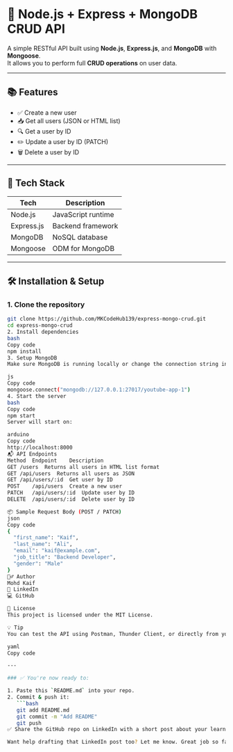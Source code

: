 # 🚀 Node.js + Express + MongoDB CRUD API

A simple RESTful API built using **Node.js**, **Express.js**, and **MongoDB** with **Mongoose**.  
It allows you to perform full **CRUD operations** on user data.

---

## 📚 Features

- ✅ Create a new user
- 📥 Get all users (JSON or HTML list)
- 🔍 Get a user by ID
- ✏️ Update a user by ID (PATCH)
- 🗑️ Delete a user by ID

---

## 🔧 Tech Stack

| Tech        | Description              |
|-------------|--------------------------|
| Node.js     | JavaScript runtime       |
| Express.js  | Backend framework        |
| MongoDB     | NoSQL database           |
| Mongoose    | ODM for MongoDB          |

---

## 🛠️ Installation & Setup

### 1. Clone the repository

```bash
git clone https://github.com/MKCodeHub139/express-mongo-crud.git
cd express-mongo-crud
2. Install dependencies
bash
Copy code
npm install
3. Setup MongoDB
Make sure MongoDB is running locally or change the connection string in this line:

js
Copy code
mongoose.connect("mongodb://127.0.0.1:27017/youtube-app-1")
4. Start the server
bash
Copy code
npm start
Server will start on:

arduino
Copy code
http://localhost:8000
📬 API Endpoints
Method	Endpoint	Description
GET	/users	Returns all users in HTML list format
GET	/api/users	Returns all users as JSON
GET	/api/users/:id	Get user by ID
POST	/api/users	Create a new user
PATCH	/api/users/:id	Update user by ID
DELETE	/api/users/:id	Delete user by ID

📦 Sample Request Body (POST / PATCH)
json
Copy code
{
  "first_name": "Kaif",
  "last_name": "Ali",
  "email": "kaif@example.com",
  "job_title": "Backend Developer",
  "gender": "Male"
}
🙋‍♂️ Author
Mohd Kaif
🔗 LinkedIn
💻 GitHub

📃 License
This project is licensed under the MIT License.

💡 Tip
You can test the API using Postman, Thunder Client, or directly from your browser for GET endpoints.

yaml
Copy code

---

### ✅ You're now ready to:

1. Paste this `README.md` into your repo.
2. Commit & push it:
   ```bash
   git add README.md
   git commit -m "Add README"
   git push
✅ Share the GitHub repo on LinkedIn with a short post about your learning experience.

Want help drafting that LinkedIn post too? Let me know. Great job so far! 💪
